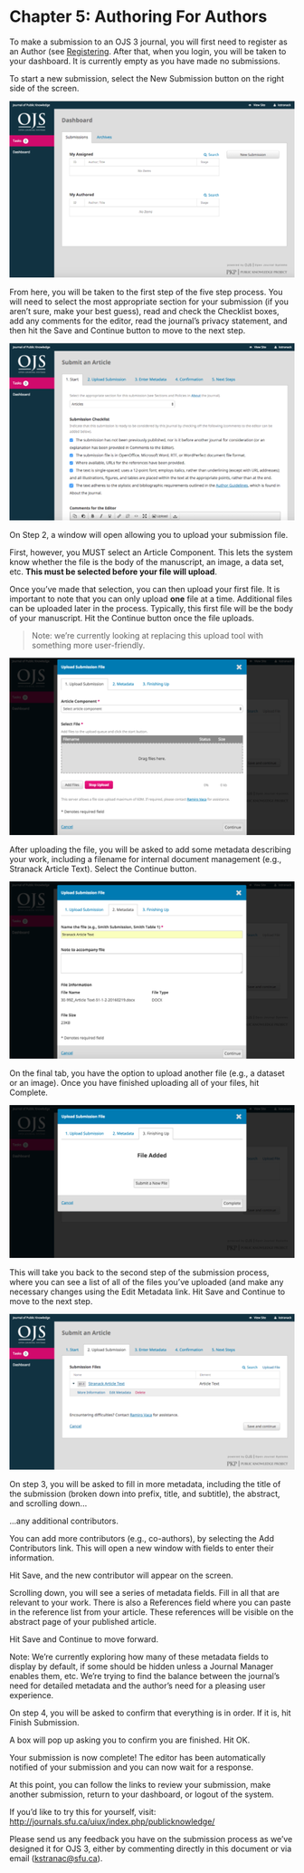 # Chapter 5: Authoring For Authors

To make a submission to an OJS 3 journal, you will first need to register as an Author (see [Registering](registration/md). After that, when you login, you will be taken to your dashboard. It is currently empty as you have made no submissions.

To start a new submission, select the New Submission button on the right side of the screen.

![screenshot of submission summary screen](images/authoring_image01.png)

From here, you will be taken to the first step of the five step process. You will need to select the most appropriate section for your submission (if you aren’t sure, make your best guess), read and check the Checklist boxes, add any comments for the editor, read the journal’s privacy statement, and then hit the Save and Continue button to move to the next step.

![screenshot of upload screen](images/authoring_image02.png)
 
On Step 2, a window will open allowing you to upload your submission file.

First, however, you MUST select an Article Component. This lets the system know whether the file is the body of the manuscript, an image, a data set, etc. **This must be selected before your file will upload**.

Once you’ve made that selection, you can then upload your first file. It is important to note that you can only upload **one** file at a time. Additional files can be uploaded later in the process. Typically, this first file will be the body of your manuscript. Hit the Continue button once the file uploads.

> Note: we’re currently looking at replacing this upload tool with something more user-friendly.

![screenshot of upload screen](images/authoring_image03.png)

After uploading the file, you will be asked to add some metadata describing your work, including a filename for internal document management (e.g., Stranack Article Text). Select the Continue button.

![screenshot of metadata tab of upload screen](images/authoring_image04.png)

On the final tab, you have the option to upload another file (e.g., a dataset or an image). Once you have finished uploading all of your files, hit Complete.

![screenshot of "finishing up" tab of upload screen](images/authoring_image05.png)

This will take you back to the second step of the submission process, where you can see a list of all of the files you’ve uploaded (and make any necessary changes using the Edit Metadata link. Hit Save and Continue to move to the next step.

![screenshot of submission uploads](images/authoring_image06.png)

On step 3, you will be asked to fill in more metadata, including the title of the submission (broken down into prefix, title, and subtitle), the abstract, and scrolling down...

...any additional contributors.

You can add more contributors (e.g., co-authors), by selecting the Add Contributors link. This will open a new window with fields to enter their information.

Hit Save, and the new contributor will appear on the screen.

Scrolling down, you will see a series of metadata fields. Fill in all that are relevant to your work. There is also a References field where you can paste in the reference list from your article. These references will be visible on the abstract page of your published article.

Hit Save and Continue to move forward.

Note: We’re currently exploring how many of these metadata fields to display by default, if some should be hidden unless a Journal Manager enables them, etc. We’re trying to find the balance between the journal’s need for detailed metadata and the author’s need for a pleasing user experience.

On step 4, you will be asked to confirm that everything is in order. If it is, hit Finish Submission.

A box will pop up asking you to confirm you are finished. Hit OK.

Your submission is now complete! The editor has been automatically notified of your submission and you can now wait for a response.

At this point, you can follow the links to review your submission, make another submission, return to your dashboard, or logout of the system.

If you’d like to try this for yourself, visit: http://journals.sfu.ca/uiux/index.php/publicknowledge/

Please send us any feedback you have on the submission process as we’ve designed it for OJS 3, either by commenting directly in this document or via email (kstranac@sfu.ca).




